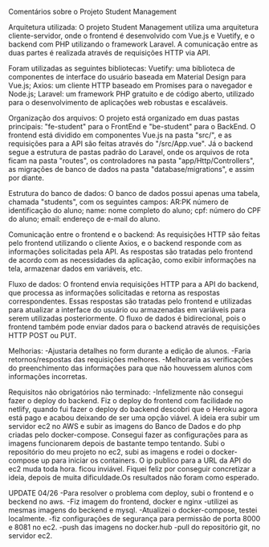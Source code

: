 Comentários sobre o Projeto Student Management 

Arquitetura utilizada:
O projeto Student Management utiliza uma arquitetura cliente-servidor, onde o frontend é desenvolvido com Vue.js e Vuetify, e o backend com PHP utilizando o framework Laravel. A comunicação entre as duas partes é realizada através de requisições HTTP via API.


Foram utilizadas as seguintes bibliotecas:
Vuetify: uma biblioteca de componentes de interface do usuário baseada em Material Design para Vue.js;
Axios: um cliente HTTP baseado em Promises para o navegador e Node.js;
Laravel: um framework PHP gratuito e de código aberto, utilizado para o desenvolvimento de aplicações web robustas e escaláveis.


Organização dos arquivos:
O projeto está organizado em duas pastas principais: "fe-student" para o FrontEnd e "be-student" para o BackEnd. O frontend está dividido em componentes Vue.js na pasta "src/", e as requisições para a API são feitas através do "/src/App.vue". Já o backend segue a estrutura de pastas padrão do Laravel, onde os arquivos de rota ficam na pasta "routes", os controladores na pasta "app/Http/Controllers", as migrações de banco de dados na pasta "database/migrations", e assim por diante.


Estrutura do banco de dados:
O banco de dados possui apenas uma tabela, chamada "students", com os seguintes campos:
AR:PK número de identificação do aluno;
name: nome completo do aluno;
cpf: número do CPF do aluno;
email: endereço de e-mail do aluno.


Comunicação entre o frontend e o backend:
As requisições HTTP são feitas pelo frontend utilizando o cliente Axios, e o backend responde com as informações solicitadas pela API. As respostas são tratadas pelo frontend de acordo com as necessidades da aplicação, como exibir informações na tela, armazenar dados em variáveis, etc.

Fluxo de dados:
O frontend envia requisições HTTP para a API do backend, que processa as informações solicitadas e retorna as respostas correspondentes. Essas respostas são tratadas pelo frontend e utilizadas para atualizar a interface do usuário ou armazenadas em variáveis para serem utilizadas posteriormente. O fluxo de dados é bidirecional, pois o frontend também pode enviar dados para o backend através de requisições HTTP POST ou PUT.

Melhorias: 
-Ajustaria detalhes no form durante a edição de alunos.
-Faria retornos/respostas das requisições melhores.
-Melhoraria as verificações do preenchimento das informações para que não houvessem alunos com informações incorretas.


Requisitos não obrigatórios não terminado:
-Infelizmente não consegui fazer o deploy do backend. Fiz o deploy do frontend com facilidade no netlify, quando fui fazer o deploy do backend descobri que o Heroku agora está pago e acabou deixando de ser uma opção viável. A ideia era subir um servidor ec2 no AWS e subir as imagens do Banco de Dados e do php criadas pelo docker-compose.
Consegui fazer as configurações para as imagens funcionarem depois de bastante tempo tentando.
Subi o repositório do meu projeto no ec2, subi as imagens e rodei o docker-compose up para iniciar os containers.
O ip publico para a URL da API do ec2 muda toda hora. ficou inviável.
Fiquei feliz por conseguir concretizar a ideia, depois de muita dificuldade.Os resultados não foram como esperado.


UPDATE 04/26
-Para resolver o problema com deploy, subi o frontend e o beckend no aws.
-Fiz imagem do frontend, docker e nginx
-utilizei as mesmas imagens do beckend e mysql.
-Atualizei o docker-compose, testei localmente.
-fiz configurações de segurança para permissão de porta 8000 e 8081 no ec2.
-push das imagens no docker.hub
-pull do repositório git, no servidor ec2.
